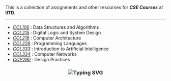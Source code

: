 This is a collection of assignments and other resourses for ***CSE Courses*** at **IITD**.

<hr>

- [*COL106*](col106/) : Data Structures and Algorithms
- [*COL215*](col215/) : Digital Logic and System Design
- [*COL216*](col216/) : Computer Architecture
- [*COL226*](col226/) : Programming Languages
- [*COL333*](col333/) : Introduction to Artificial Intelligence
- [*COL334*](col334/) : Computer Networks
- [*COP290*](cop290/) : Design Practices

<h3 align="center">

  ![Typing SVG](https://readme-typing-svg.herokuapp.com?font=Hack+Nerd+Mono&weight=700&size=24&pause=100&color=11eeaa&center=true&width=446&lines=Thank+you+for+visiting!+%F0%9F%91%8D)<br>

</h3>
